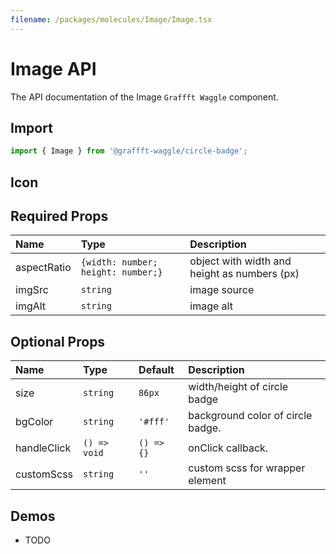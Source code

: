 ```yaml
---
filename: /packages/molecules/Image/Image.tsx
---
```



# Image API

The API documentation of the Image `Graffft Waggle` component.

## Import

```js
import { Image } from '@graffft-waggle/circle-badge';
```


## Icon

## Required Props

| Name | Type | Description |
|:-----|:-----|:------------|
| aspectRatio | `{width: number; height: number;}` | object with width and height as numbers (px) |
| imgSrc | `string` | image source|
| imgAlt | `string` | image alt |


## Optional Props

| Name | Type | Default | Description |
|:-----|:-----|:--------|:------------|
| size | `string` | `86px`  | width/height of circle badge |
| bgColor | `string` | `'#fff'`  | background color of circle badge. |
| handleClick | `() => void` | `() => {}`  |  onClick callback. |
| customScss | `string` | `''`  |  custom scss for wrapper element |


## Demos

- TODO
